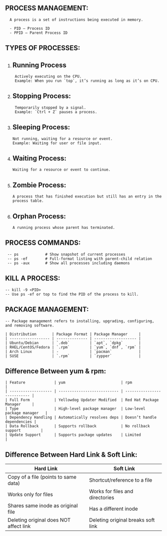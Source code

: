  PROCESS MANAGEMENT:
 ------------------

      A process is a set of instructions being executed in memory.  

      - PID – Process ID  
      - PPID – Parent Process ID  

 TYPES OF PROCESSES:
 ------------------
 
1. Running Process
   ----------------
   
        Actively executing on the CPU.  
        Example: When you run `top`, it’s running as long as it’s on CPU.

2. Stopping Process:
   -----------------
        Temporarily stopped by a signal.  
        Example: `Ctrl + Z` pauses a process.

3. Sleeping Process:
   -----------------
       Not running, waiting for a resource or event.  
       Example: Waiting for user or file input.

4. Waiting Process:
   ---------------
       Waiting for a resource or event to continue.

5. Zombie Process:
   -------------- 
       A process that has finished execution but still has an entry in the process table.

6. Orphan Process:
   ---------------  
       A running process whose parent has terminated.



 PROCESS COMMANDS:
 -----------------
     -- ps            # Show snapshot of current processes
     -- ps -ef        # Full-format listing with parent-child relation
     -- ps -aux       # Show all processes including daemons

KILL A PROCESS:
---------------
    -- kill -9 <PID>
    -- Use ps -ef or top to find the PID of the process to kill.

PACKAGE MANAGEMENT:
-------------------
    -- Package management refers to installing, upgrading, configuring, and removing software.

    | Distribution       | Package Format | Package Manager     |
    | ------------------ | -------------- | ------------------- |
    | Ubuntu/Debian      | `.deb`         | `apt`, `dpkg`       |
    | RHEL/CentOS/Fedora | `.rpm`         | `yum`, `dnf`, `rpm` |
    | Arch Linux         | -              | `pacman`            |
    | SUSE               | `.rpm`         | `zypper`            |

Difference Between yum & rpm:
----------------------------
    | Feature             | yum                         | rpm                         |
    | ------------------- | --------------------------- | --------------------------- |
    | Full Form           | Yellowdog Updater Modified  | Red Hat Package Manager     |
    | Type                | High-level package manager  | Low-level package manager   |
    | Dependency Handling | Automatically resolves deps | Doesn’t handle dependencies |
    | Data Rollback       | Supports rollback           | No rollback support         |
    | Update Support      | Supports package updates    | Limited                     |

Difference Between Hard Link & Soft Link:
-----------------------------------------
| Hard Link                              | Soft Link                          |
| -------------------------------------- | ---------------------------------- |
| Copy of a file (points to same data)   | Shortcut/reference to a file       |
| Works only for files                   | Works for files and directories    |
| Shares same inode as original file     | Has a different inode              |
| Deleting original does NOT affect link | Deleting original breaks soft link |



